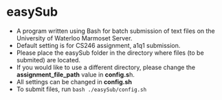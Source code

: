 # easySub
* A program written using Bash for batch submission of text files on the University of Waterloo Marmoset Server.
* Default setting is for CS246 assignment, a1q1 submission.
* Please place the easySub folder in the directory where files (to be submited) are located.
* If you would like to use a different directory, please change the **assignment_file_path** value in **config.s**h.
* All settings can be changed in **config.sh**
* To submit files, run ```bash ./easySub/config.sh```
